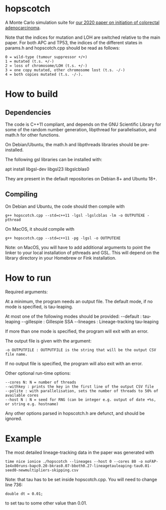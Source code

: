 hopscotch
=========

A Monte Carlo simulation suite for [our 2020 paper on initiation of colorectal
adenocarcinoma](https://www.pnas.org/doi/10.1073/pnas.2003771117).

Note that the indices for mutation and LOH are switched relative to the main
paper. For both APC and TP53, the indices of the different states in
params.h and hopscotch.cpp should be read as follows:

    0 = wild-type (tumour suppressor +/+)
    1 = mutated (t.s. +/-)
    2 = loss of chromosome/LOH (t.s. +/-)
    3 = one copy mutated, other chromosome lost (t.s. -/-)
    4 = both copies mutated (t.s. -/-).

How to build
===============

Dependencies
------------

The code is C++11 compliant, and depends on the GNU Scientific Library for
some of the random number generation, libpthread for parallelisation, and 
math.h for other functions. 

On Debian/Ubuntu, the math.h and libpthreads libraries should be pre-installed.

The following gsl libraries can be installed with: 

apt install libgsl-dev libgsl23 libgslcblas0

They are present in the default repositories on Debian 8+ and Ubuntu 18+.

Compiling
---------

On Debian and Ubuntu, the code should then compile with

    g++ hopscotch.cpp --std=c++11 -lgsl -lgslcblas -lm -o OUTPUTEXE -pthread

On MacOS, it should compile with

    g++ hopscotch.cpp --std=c++11 -pg -lgsl -o OUTPUTEXE 

Note: on MacOS, you will have to add additional arguments to point the
linker to your local installation of pthreads and GSL. This will depend on
the library directory in your Homebrew or Fink installation.

How to run
=============

Required arguments:

At a minimum, the program needs an output file. The default mode, if no
mode is specified, is tau-leaping.

At most one of the following modes should be provided:
    --default : tau-leaping
    --gillespie : Gillespie SSA
    --lineages : Lineage-tracking tau-leaping

If more than one mode is specified, the program will exit with an error.

The output file is given with the argument:

    -o OUTPUTFILE : OUTPUTFILE is the string that will be the output CSV file name.

If no output file is specified, the program will also exit with an error.

Other optional run-time options:

    --cores N: N = number of threads
    --withkey : prints the key in the first line of the output CSV file
    --polite : with parallelisation, sets the number of threads to 50% of available cores
    --host N : N = seed for RNG (can be integer e.g. output of date +%s, or string e.g. hostname)

Any other options parsed in hopscotch.h are defunct, and should be ignored.

Example
==========

The most detailed lineage-tracking data in the paper was generated with

    time nice ionice ./hopscotch --lineages --host 0 --cores 80 -o noFAP-1e4x80runs-bapc0.20-bkras0.07-bboth0.27-lineagetauleaping-tau0.01-seed0-newmultipliers-skipping.csv

Note: that tau has to be set inside hopscotch.cpp. You will need to change
line 736:

    double dt = 0.01;

to set tau to some other value than 0.01.
